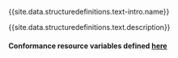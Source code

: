 {{site.data.structuredefinitions.text-intro.name}}

{{site.data.structuredefinitions.text.description}}

#### Conformance resource variables defined [here](http://wiki.hl7.org/index.php?title=IG_Publisher_Documentation#Jekyll)
